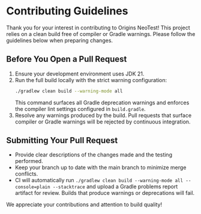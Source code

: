 # Contributing Guidelines

Thank you for your interest in contributing to Origins NeoTest! This project relies on a clean build free of compiler or Gradle warnings. Please follow the guidelines below when preparing changes.

## Before You Open a Pull Request

1. Ensure your development environment uses JDK 21.
2. Run the full build locally with the strict warning configuration:
   ```bash
   ./gradlew clean build --warning-mode all
   ```
   This command surfaces all Gradle deprecation warnings and enforces the compiler lint settings configured in `build.gradle`.
3. Resolve any warnings produced by the build. Pull requests that surface compiler or Gradle warnings will be rejected by continuous integration.

## Submitting Your Pull Request

- Provide clear descriptions of the changes made and the testing performed.
- Keep your branch up to date with the main branch to minimize merge conflicts.
- CI will automatically run `./gradlew clean build --warning-mode all --console=plain --stacktrace` and upload a Gradle problems report artifact for review. Builds that produce warnings or deprecations will fail.

We appreciate your contributions and attention to build quality!
